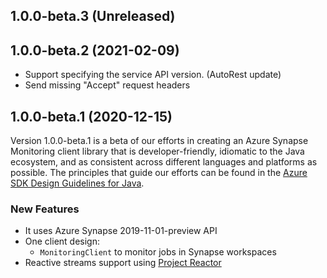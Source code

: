 ## 1.0.0-beta.3 (Unreleased)


## 1.0.0-beta.2 (2021-02-09)

- Support specifying the service API version. (AutoRest update)
- Send missing "Accept" request headers

## 1.0.0-beta.1 (2020-12-15)

Version 1.0.0-beta.1 is a beta of our efforts in creating an Azure Synapse Monitoring client library that is developer-friendly, idiomatic to
the Java ecosystem, and as consistent across different languages and platforms as possible. The principles that guide
our efforts can be found in the
[Azure SDK Design Guidelines for Java](https://azure.github.io/azure-sdk/java_introduction.html).

### New Features

- It uses Azure Synapse 2019-11-01-preview API
- One client design:
    - `MonitoringClient` to monitor jobs in Synapse workspaces
- Reactive streams support using [Project Reactor](https://projectreactor.io/)
